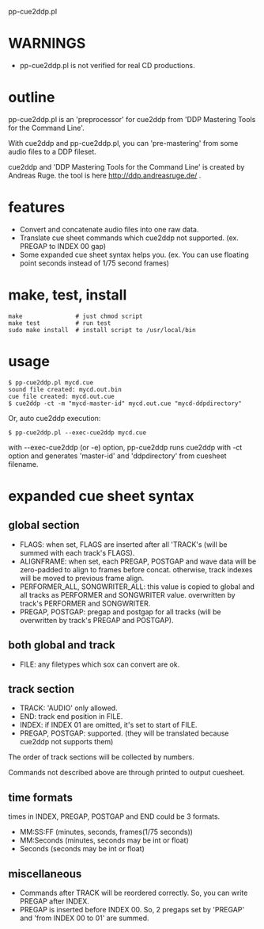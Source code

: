 pp-cue2ddp.pl

# WARNINGS

 * pp-cue2ddp.pl is not verified for real CD productions.


# outline

pp-cue2ddp.pl is an 'preprocessor' for cue2ddp from 'DDP Mastering Tools for the Command Line'.

With cue2ddp and pp-cue2ddp.pl, you can 'pre-mastering' from some audio files to a DDP fileset.

cue2ddp and 'DDP Mastering Tools for the Command Line' is created by Andreas Ruge. the tool is here http://ddp.andreasruge.de/ .


# features

 * Convert and concatenate audio files into one raw data.
 * Translate cue sheet commands which cue2ddp not supported. (ex. PREGAP to INDEX 00 gap)
 * Some expanded cue sheet syntax helps you. (ex. You can use floating point seconds instead of 1/75 second frames)


# make, test, install

    make               # just chmod script
    make test          # run test
    sudo make install  # install script to /usr/local/bin


# usage

    $ pp-cue2ddp.pl mycd.cue
    sound file created: mycd.out.bin
    cue file created: mycd.out.cue
    $ cue2ddp -ct -m "mycd-master-id" mycd.out.cue "mycd-ddpdirectory"

Or, auto cue2ddp execution:

    $ pp-cue2ddp.pl --exec-cue2ddp mycd.cue

with --exec-cue2ddp (or -e) option, pp-cue2ddp runs cue2ddp with -ct option and generates 'master-id' and 'ddpdirectory' from cuesheet filename.


# expanded cue sheet syntax

## global section
 * FLAGS:	when set, FLAGS are inserted after all 'TRACK's (will be summed with each track's FLAGS).
 * ALIGNFRAME:	when set, each PREGAP, POSTGAP and wave data will be zero-padded to align to frames before concat. otherwise, track indexes will be moved to previous frame align.
 * PERFORMER_ALL, SONGWRITER_ALL:	this value is copied to global and all tracks as PERFORMER and SONGWRITER value. overwritten by track's PERFORMER and SONGWRITER.
 * PREGAP, POSTGAP:	pregap and postgap for all tracks  (will be overwritten by track's PREGAP and POSTGAP).

## both global and track
 * FILE:	any filetypes which sox can convert are ok.

## track section
 * TRACK:	'AUDIO' only allowed.
 * END:	track end position in FILE.
 * INDEX:	if INDEX 01 are omitted, it's set to start of FILE.
 * PREGAP, POSTGAP:	supported. (they will be translated because cue2ddp not supports them)

The order of track sections will be collected by numbers.

Commands not described above are through printed to output cuesheet.


## time formats
times in INDEX, PREGAP, POSTGAP and END could be 3 formats.
 * MM:SS:FF   (minutes, seconds, frames(1/75 seconds))
 * MM:Seconds (minutes, seconds may be int or float)
 * Seconds    (seconds may be int or float)

## miscellaneous
 * Commands after TRACK will be reordered correctly. So, you can write PREGAP after INDEX.
 * PREGAP is inserted before INDEX 00. So, 2 pregaps set by 'PREGAP' and 'from INDEX 00 to 01' are summed.


